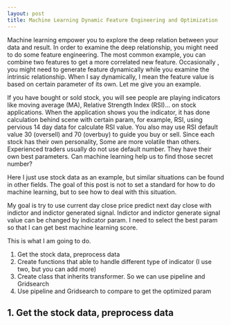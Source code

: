 ```yaml
---
layout: post
title: Machine Learning Dynamic Feature Engineering and Optimization
---
```


Machine learning empower you to explore the deep relation between your data and result. In order to examine the deep relationship, you might need to do some feature engineering. The most common example, you can combine two features to get a more correlated new feature. Occasionally , you might need to generate feature dynamically while you examine the intrinsic relationship.  When I say dynamically, I mean the feature value is based on certain parameter of its own. Let me give you an example.  

If you have bought or sold stock, you will see people are playing indicators like moving average (MA),   Relative Strength Index (RSI)… on stock applications. When the application shows you the indicator,  it has done calculation behind scene with certain param, for example, RSI, using pervious 14 day data for calculate RSI value.  You also may use RSI default value 30 (oversell) and 70 (overbuy) to guide you buy or sell. Since each stock has their own personality, Some are more volatile than others. Experienced traders usually do not use default number. They have their own best parameters. Can machine learning help us to find those secret number?  

Here I just use stock data as an example,  but similar situations can be found in other fields. The goal of this post is not to set a standard for how to do machine learning, but to see how to deal with this situation.        

My goal is try to use current day close price predict next day close with indictor and indictor generated signal.   Indictor and indictor generate signal value can be changed by indicator param. I need to select the best param so that I can get best machine learning score.  

This is what I am going to do.   

1.	Get the stock data, preprocess data   
2.	Create functions that able to handle different type of indicator (I use two, but you can add more)  
3.	Create class that inherits transformer. So we can use pipeline and Gridsearch  
4.	Use pipeline and  Gridsearch to compare to get the optimized param  

## 1. Get the stock data, preprocess data




